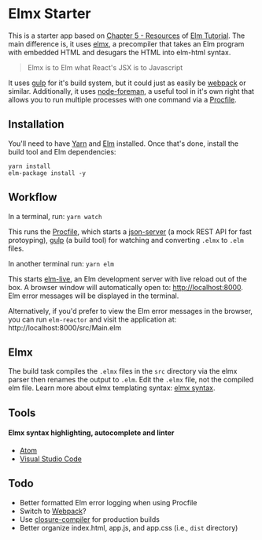 Elmx Starter
=======================

This is a starter app based on [Chapter 5 - Resources](https://www.elm-tutorial.org/en/05-resources/cover.html) of [Elm Tutorial](https://www.elm-tutorial.org/en/). The main difference is, it uses [elmx](https://github.com/pzavolinsky/elmx), a precompiler that takes an Elm program with embedded HTML and desugars the HTML into elm-html syntax.

> Elmx is to Elm what React's JSX is to Javascript

It uses [gulp](https://github.com/gulpjs/gulp) for it's build system, but it could just as easily be [webpack](https://github.com/pzavolinsky/elmx#webpack-integration) or similar. Additionally, it uses [node-foreman](https://github.com/strongloop/node-foreman), a useful tool in it's own right that allows you to run multiple processes with one command via a [Procfile](/Procfile).


Installation
------------

You'll need to have [Yarn](https://yarnpkg.com/en/docs/install) and [Elm](https://guide.elm-lang.org/install.html) installed. Once that's done, install the build tool and Elm dependencies:

```shell
yarn install
elm-package install -y
```


Workflow
------------

In a terminal, run: `yarn watch`

This runs the [Procfile](/Procfile), which starts a [json-server](https://github.com/typicode/json-server) (a mock REST API for fast protoyping), [gulp](/gulpfile.js) (a build tool) for watching and converting `.elmx` to `.elm` files.

In another terminal run: `yarn elm`

This starts [elm-live](https://github.com/tomekwi/elm-live), an Elm development server with live reload out of the box. A browser window will automatically open to: [http://localhost:8000](http://localhost:8000). Elm error messages will be displayed in the terminal.

Alternatively, if you'd prefer to view the Elm error messages in the browser, you can run `elm-reactor` and visit the application at: http://localhost:8000/src/Main.elm


Elmx
------------

The build task compiles the `.elmx` files in the `src` directory via the elmx parser then renames the output to `.elm`. Edit the `.elmx` file, not the compiled elm file. Learn more about elmx templating syntax: [elmx syntax](https://github.com/pzavolinsky/elmx#syntax).


Tools
------------

#### Elmx syntax highlighting, autocomplete and linter

- [Atom](https://atom.io/packages/language-elmx)
- [Visual Studio Code](https://marketplace.visualstudio.com/items?itemName=realazy.elmx)


Todo
------------

- Better formatted Elm error logging when using Procfile
- Switch to [Webpack](https://github.com/pzavolinsky/elmx#webpack-integration)?
- Use [closure-compiler](https://github.com/google/closure-compiler-npm) for production builds
- Better organize index.html, app.js, and app.css (i.e., `dist` directory)

